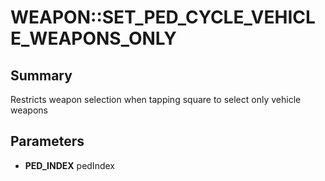# WEAPON::SET_PED_CYCLE_VEHICLE_WEAPONS_ONLY

## Summary
Restricts weapon selection when tapping square to select only vehicle weapons

## Parameters
* **PED_INDEX** pedIndex